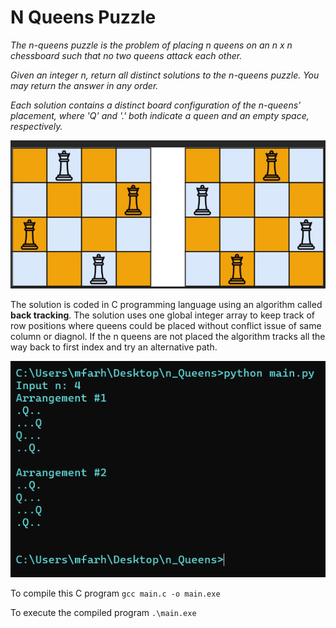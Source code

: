 # N Queens Puzzle

*The n-queens puzzle is the problem of placing n queens on an n x n chessboard such that no two queens attack each other.*

*Given an integer n, return all distinct solutions to the n-queens puzzle. You may return the answer in any order.*

*Each solution contains a distinct board configuration of the n-queens' placement, where 'Q' and '.' both indicate a queen and an empty space, respectively.*

![Puzzle](https://github.com/mohammedfarhannp/n_Queens/blob/main/imgs/Puzzle.png)

The solution is coded in C programming language using an algorithm called **back tracking**. The solution uses one global integer array to keep track of row positions where queens could be placed without conflict issue of same column or diagnol. If the n queens are not placed the algorithm tracks all the way back to first index and try an alternative path.

![Solution](https://github.com/mohammedfarhannp/n_Queens/blob/main/imgs/Solution_Executed.png)

To compile this C program
`gcc main.c -o main.exe`

To execute the compiled program
`.\main.exe`
